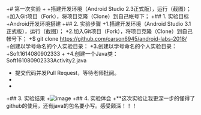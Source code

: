 +# 第一次实验 
 + 
 +搭建开发环境（Android Studio 2.3正式版），运行（截图）；
 +加入Git项目（Fork），将项目克隆（Clone）到自己帐号下；
 +## 1. 实验目标
 +Android开发环境搭建
 +## 2. 实验步骤
 +1.搭建开发环境（Android Studio 3.1正式版），运行（截图）；
 +2.加入Git项目（Fork），将项目克隆（Clone）到自己帐号下；
 +$ git clone https://github.com/carson6945/android-labs-2018/
 +创建以学号命名的个人实验目录：
 +3.创建以学号命名的个人实验目录：
 +Soft1614080902333
 +
 +4.创建一个Java类：Soft161080902333Activity2.java
 + 提交代码并发Pull Request，等待老师批阅。
 +
 +
 +## 3. 实验结果
 +![image](https://github.com/carson6945/android-labs-2018/blob/master/Soft1614080902333/%E5%BC%80%E5%8F%91%E7%8E%AF%E5%A2%83%E6%90%AD%E5%BB%BA11.png)
 +## 4. 实验体会
 +**这次实验让我更深一步的懂得了github的使用，还有java的包名要小写。感受颇深！！！
